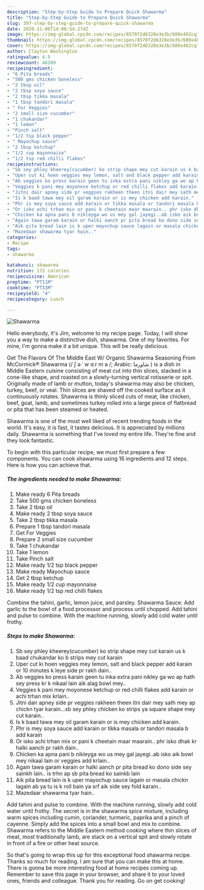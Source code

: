 ```yaml
---
description: "Step-by-Step Guide to Prepare Quick Shawarma"
title: "Step-by-Step Guide to Prepare Quick Shawarma"
slug: 397-step-by-step-guide-to-prepare-quick-shawarma
date: 2020-11-06T14:08:54.274Z
image: https://img-global.cpcdn.com/recipes/8570f2d6328e3e3b/680x482cq70/shawarma-recipe-main-photo.jpg
thumbnail: https://img-global.cpcdn.com/recipes/8570f2d6328e3e3b/680x482cq70/shawarma-recipe-main-photo.jpg
cover: https://img-global.cpcdn.com/recipes/8570f2d6328e3e3b/680x482cq70/shawarma-recipe-main-photo.jpg
author: Clayton Washington
ratingvalue: 4.5
reviewcount: 46209
recipeingredient:
- "6 Pita breads"
- "500 gms chicken boneless"
- "2 tbsp oil"
- "2 tbsp soya sauce"
- "2 tbsp tikka masala"
- "1 tbsp tandori masala"
- " For Veggies"
- "2 small size cucumber"
- "1 chukandar"
- "1 lemon"
- "Pinch salt"
- "1/2 tsp black pepper"
- " Mayochup sauce"
- "2 tbsp ketchup"
- "1/2 cup mayonnaise"
- "1/2 tsp red chilli flakes"
recipeinstructions:
- "Sb sey phley kheerey(cucumber) ko strip shape mey cut karain us k baad chukandar ko b strips mey cut karain"
- "Uper cut ki hoen veggies mey lemon, salt and black pepper add karain or 10 minutes k leye side pr rakh dain.."
- "Ab veggies ko press karain geen tu inka extra pani nikley ga wo ap hath sey press kr k nikaal lain aik alag bowl mey.."
- "Veggies k pani mey moyonese ketchup or red chilli flakes add karain or achi trhan mix krlain.."
- "Jitni dair apney side pr veggies rakheen theen itni dair mey sath mey ap chickn tyar karain...sb sey phley chicken ko strips ya square shape mey cut karain.."
- "Is k baad tawa mey oil garam karain or is mey chicken add karain."
- "Phr is mey soya sauce add karain or tikka masala or tandori masala b add karain"
- "Or isko achi trhan mix or pani k cheetain maar maarain.. phr isko dhak kr halki aanch pr rakh dain.."
- "Chicken ka apna pani b nikleyga wo us mey gal jayegi..ab isko aik bowl mey nikaal lain or veggies add krlain.."
- "Again tawa garam karain or halki aanch pr pita bread ko dono side sey sainkh lain.. is trhn ap sb pita bread ko sainkb lain"
- "Aik pita bread lain is k uper mayochup sauce lagain or masala chickn lagain ab ya tu is k roll bain ya srf aik side sey fold karain.."
- "Mazedaar shawarma tyar hain.."
categories:
- Recipe
tags:
- shawarma

katakunci: shawarma 
nutrition: 172 calories
recipecuisine: American
preptime: "PT11M"
cooktime: "PT33M"
recipeyield: "4"
recipecategory: Lunch

---
```



![Shawarma](https://img-global.cpcdn.com/recipes/8570f2d6328e3e3b/680x482cq70/shawarma-recipe-main-photo.jpg)

Hello everybody, it's Jim, welcome to my recipe page. Today, I will show you a way to make a distinctive dish, shawarma. One of my favorites. For mine, I'm gonna make it a bit unique. This will be really delicious.

Get The Flavors Of The Middle East W/ Organic Shawarma Seasoning From McCormick® Shawarma (/ ʃ ə ˈ w ɑːr m ə /; Arabic: شاورما ‎) is a dish in Middle Eastern cuisine consisting of meat cut into thin slices, stacked in a cone-like shape, and roasted on a slowly-turning vertical rotisserie or spit. Originally made of lamb or mutton, today&#39;s shawarma may also be chicken, turkey, beef, or veal. Thin slices are shaved off the cooked surface as it continuously rotates. Shawarma is thinly sliced cuts of meat, like chicken, beef, goat, lamb, and sometimes turkey rolled into a large piece of flatbread or pita that has been steamed or heated.

Shawarma is one of the most well liked of recent trending foods in the world. It's easy, it is fast, it tastes delicious. It is appreciated by millions daily. Shawarma is something that I've loved my entire life. They're fine and they look fantastic.


To begin with this particular recipe, we must first prepare a few components. You can cook shawarma using 16 ingredients and 12 steps. Here is how you can achieve that.

<!--inarticleads1-->

##### The ingredients needed to make Shawarma:

1. Make ready 6 Pita breads
1. Take 500 gms chicken boneless
1. Take 2 tbsp oil
1. Make ready 2 tbsp soya sauce
1. Take 2 tbsp tikka masala
1. Prepare 1 tbsp tandori masala
1. Get  For Veggies
1. Prepare 2 small size cucumber
1. Take 1 chukandar
1. Take 1 lemon
1. Take Pinch salt
1. Make ready 1/2 tsp black pepper
1. Make ready  Mayochup sauce
1. Get 2 tbsp ketchup
1. Make ready 1/2 cup mayonnaise
1. Make ready 1/2 tsp red chilli flakes


Combine the tahini, garlic, lemon juice, and parsley. Shawarma Sauce: Add garlic to the bowl of a food processor and process until chopped. Add tahini and pulse to combine. With the machine running, slowly add cold water until frothy. 

<!--inarticleads2-->

##### Steps to make Shawarma:

1. Sb sey phley kheerey(cucumber) ko strip shape mey cut karain us k baad chukandar ko b strips mey cut karain
1. Uper cut ki hoen veggies mey lemon, salt and black pepper add karain or 10 minutes k leye side pr rakh dain..
1. Ab veggies ko press karain geen tu inka extra pani nikley ga wo ap hath sey press kr k nikaal lain aik alag bowl mey..
1. Veggies k pani mey moyonese ketchup or red chilli flakes add karain or achi trhan mix krlain..
1. Jitni dair apney side pr veggies rakheen theen itni dair mey sath mey ap chickn tyar karain...sb sey phley chicken ko strips ya square shape mey cut karain..
1. Is k baad tawa mey oil garam karain or is mey chicken add karain.
1. Phr is mey soya sauce add karain or tikka masala or tandori masala b add karain
1. Or isko achi trhan mix or pani k cheetain maar maarain.. phr isko dhak kr halki aanch pr rakh dain..
1. Chicken ka apna pani b nikleyga wo us mey gal jayegi..ab isko aik bowl mey nikaal lain or veggies add krlain..
1. Again tawa garam karain or halki aanch pr pita bread ko dono side sey sainkh lain.. is trhn ap sb pita bread ko sainkb lain
1. Aik pita bread lain is k uper mayochup sauce lagain or masala chickn lagain ab ya tu is k roll bain ya srf aik side sey fold karain..
1. Mazedaar shawarma tyar hain..


Add tahini and pulse to combine. With the machine running, slowly add cold water until frothy. The secret is in the shawarma spice mixture, including warm spices including cumin, coriander, turmeric, paprika and a pinch of cayenne. Simply add the spices into a small bowl and mix to combine. Shawarma refers to the Middle Eastern method cooking where thin slices of meat, most traditionally lamb, are stack on a vertical spit and slowly rotate in front of a fire or other heat source. 

So that's going to wrap this up for this exceptional food shawarma recipe. Thanks so much for reading. I am sure that you can make this at home. There is gonna be more interesting food at home recipes coming up. Remember to save this page in your browser, and share it to your loved ones, friends and colleague. Thank you for reading. Go on get cooking!
